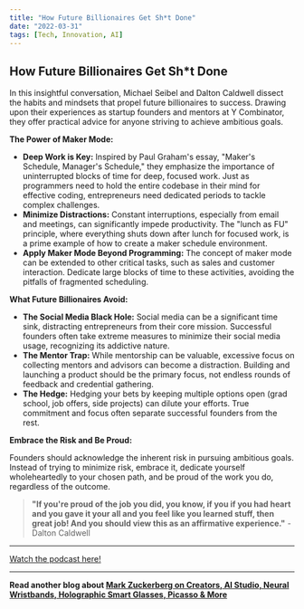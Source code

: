 ```yaml
---
title: "How Future Billionaires Get Sh*t Done"
date: "2022-03-31"
tags: [Tech, Innovation, AI]
---
```


## How Future Billionaires Get Sh\*t Done

In this insightful conversation, Michael Seibel and Dalton Caldwell dissect the habits and mindsets that propel future billionaires to success. Drawing upon their experiences as startup founders and mentors at Y Combinator, they offer practical advice for anyone striving to achieve ambitious goals.

**The Power of Maker Mode:**

- **Deep Work is Key:** Inspired by Paul Graham's essay, "Maker's Schedule, Manager's Schedule," they emphasize the importance of uninterrupted blocks of time for deep, focused work. Just as programmers need to hold the entire codebase in their mind for effective coding, entrepreneurs need dedicated periods to tackle complex challenges.
- **Minimize Distractions:** Constant interruptions, especially from email and meetings, can significantly impede productivity. The "lunch as FU" principle, where everything shuts down after lunch for focused work, is a prime example of how to create a maker schedule environment.
- **Apply Maker Mode Beyond Programming:** The concept of maker mode can be extended to other critical tasks, such as sales and customer interaction. Dedicate large blocks of time to these activities, avoiding the pitfalls of fragmented scheduling.

**What Future Billionaires Avoid:**

- **The Social Media Black Hole:** Social media can be a significant time sink, distracting entrepreneurs from their core mission. Successful founders often take extreme measures to minimize their social media usage, recognizing its addictive nature.
- **The Mentor Trap:** While mentorship can be valuable, excessive focus on collecting mentors and advisors can become a distraction. Building and launching a product should be the primary focus, not endless rounds of feedback and credential gathering.
- **The Hedge:** Hedging your bets by keeping multiple options open (grad school, job offers, side projects) can dilute your efforts. True commitment and focus often separate successful founders from the rest.

**Embrace the Risk and Be Proud:**

Founders should acknowledge the inherent risk in pursuing ambitious goals. Instead of trying to minimize risk, embrace it, dedicate yourself wholeheartedly to your chosen path, and be proud of the work you do, regardless of the outcome.

> **"If you're proud of the job you did, you know, if you if you had heart and you gave it your all and you feel like you learned stuff, then great job! And you should view this as an affirmative experience."** - Dalton Caldwell

---

<a href="https://youtube.com/watch?v=ephzgxgOjR0" target="_blank">Watch the podcast here!</a>

---

**Read another blog about [Mark Zuckerberg on Creators, AI Studio, Neural Wristbands, Holographic Smart Glasses, Picasso & More](./20240627-markzuckerberg-kallaway)**
